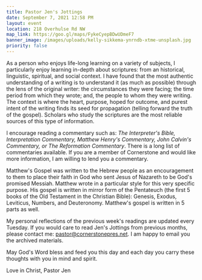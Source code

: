 ```yaml
---
title: Pastor Jen's Jottings
date: September 7, 2021 12:58 PM
layout: event
location: 218 Overhulse Rd NW
map_link: https://goo.gl/maps/FykeCyepBDwUDmeF7
banner_image: /images/uploads/kelly-sikkema-ynrndb-xtme-unsplash.jpg
priority: false
---
```

As a person who enjoys life-long learning on a variety of subjects,  I particularly enjoy learning in-depth about scriptures: from an historical, linguistic, spiritual, and social context. I have found that the most authentic understanding of a writing is to understand it (as much as possible) through the lens of the original writer: the circumstances they were facing; the time period from which they wrote; and, the people to whom they were writing. The context is where the heart, purpose, hoped for outcome, and purest intent of the writing finds its seed for propagation (telling forward the truth of the gospel). Scholars who study the scriptures are the most reliable sources of this type of information. 

I encourage reading a commentary such as: *The Interpreter's Bible, Interpretation Commentary, Matthew Henry's Commentary, John Calvin's Commentary, or The Reformation Commentary*. There is a long list of commentaries available. If you are a member of Cornerstone and would like more information, I am willing to lend you a commentary.

Matthew's Gospel was written to the Hebrew people as an encouragement to them to place their faith in God who sent Jesus of Nazareth to be God's promised Messiah.  Matthew wrote in a particular style for this very specific purpose. His gospel is written in mirror form of the Pentateuch (the first 5 books of the Old Testament in the Christian Bible): Genesis, Exodus, Leviticus, Numbers, and Deuteronomy. Matthew's gospel is written in 5 parts as well. 

My personal reflections of the previous week's readings are updated every Tuesday. If you would care to read Jen's Jottings from previous months, please contact me: pastor@cornerstonepres.net. I am happy to email you the archived materials.

May God's Word bless and feed you this day and each day you carry these thoughts with you in mind and spirit.

Love in Christ, Pastor Jen